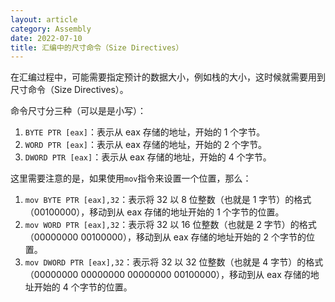 ```yaml
---
layout: article
category: Assembly
date: 2022-07-10
title: 汇编中的尺寸命令（Size Directives）
---
```

<!-- excerpt-start -->
在汇编过程中，可能需要指定预计的数据大小，例如栈的大小，这时候就需要用到尺寸命令（Size Directives）。

命令尺寸分三种（可以是是小写）：

 1. `BYTE PTR [eax]`：表示从 eax 存储的地址，开始的 1 个字节。
 2. `WORD PTR [eax]`：表示从 eax 存储的地址，开始的 2 个字节。
 3. `DWORD PTR [eax]`：表示从 eax 存储的地址，开始的 4 个字节。

这里需要注意的是，如果使用`mov`指令来设置一个位置，那么：
 1. `mov BYTE PTR [eax],32`：表示将 32 以 8 位整数（也就是 1 字节）的格式（00100000），移动到从 eax 存储的地址开始的 1 个字节的位置。
 2. `mov WORD PTR [eax],32`：表示将 32 以 16 位整数（也就是 2 字节）的格式（00000000 00100000），移动到从 eax 存储的地址开始的 2 个字节的位置。
 3. `mov DWORD PTR [eax],32`：表示将 32 以 32 位整数（也就是 4 字节）的格式（00000000 00000000 00000000 00100000），移动到从 eax 存储的地址开始的 4 个字节的位置。